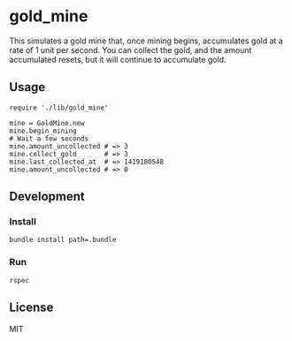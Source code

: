 # gold_mine

This simulates a gold mine that, once mining begins, accumulates gold at a
rate of 1 unit per second. You can collect the gold, and the amount
accumulated resets, but it will continue to accumulate gold.

## Usage

```
require './lib/gold_mine'

mine = GoldMine.new
mine.begin_mining
# Wait a few seconds
mine.amount_uncollected # => 3
mine.collect_gold       # => 3
mine.last_collected_at  # => 1419180548
mine.amount_uncollected # => 0
```

## Development

### Install

```
bundle install path=.bundle
```

### Run

```
rspec
```

## License

MIT

